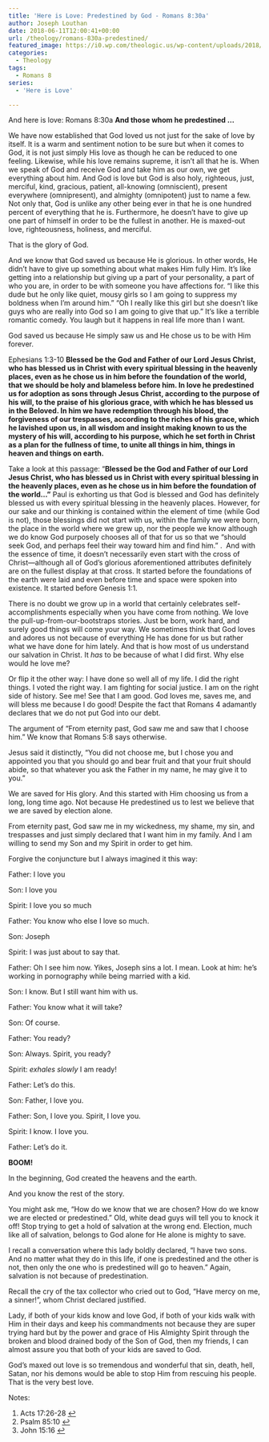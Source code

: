 ```yaml
---
title: 'Here is Love: Predestined by God - Romans 8:30a'
author: Joseph Louthan
date: 2018-06-11T12:00:41+00:00
url: /theology/romans-830a-predestined/
featured_image: https://i0.wp.com/theologic.us/wp-content/uploads/2018/06/tenor.gif?resize=400%2C226
categories:
  - Theology
tags:
  - Romans 8
series:
  - 'Here is Love'

---
```

<p class="p1">
  And here is love: Romans 8:30a<i> </i><b>And those whom he predestined …</b>
</p>

<p class="p1">
  We have now established that God loved us not just for the sake of love by itself. It is a warm and sentiment notion to be sure but when it comes to God, it is not just simply His love as though he can be reduced to one feeling. Likewise, while his love remains supreme, it isn’t all that he is. When we speak of God and receive God and take him as our own, we get everything about him. And God is love but God is also holy, righteous, just, merciful, kind, gracious, patient, all-knowing (omniscient), present everywhere (omnipresent), and almighty (omnipotent) just to name a few. Not only that, God is unlike any other being ever in that he is one hundred percent of everything that he is. Furthermore, he doesn’t have to give up one part of himself in order to be the fullest in another. He is maxed-out love, righteousness, holiness, and merciful.
</p>

<p class="p1">
  That is the glory of God.
</p>

<p class="p1">
  And we know that God saved us because He is glorious. In other words, He didn’t have to give up something about what makes Him fully Him. It’s like getting into a relationship but giving up a part of your personality, a part of who you are, in order to be with someone you have affections for. “I like this dude but he only like quiet, mousy girls so I am going to suppress my boldness when I’m around him.” “Oh I really like this girl but she doesn’t like guys who are really into God so I am going to give that up.” It’s like a terrible romantic comedy. You laugh but it happens in real life more than I want.
</p>

<p class="p1">
  God saved us because He simply saw us and He chose us to be with Him forever.
</p>

<p class="p1">
  Ephesians 1:3-10 <b>Blessed be the God and Father of our Lord Jesus Christ, who has blessed us in Christ with every spiritual blessing in the heavenly places, even as he chose us in him before the foundation of the world, that we should be holy and blameless before him. In love he predestined us for adoption as sons through Jesus Christ, according to the purpose of his will, to the praise of his glorious grace, with which he has blessed us in the Beloved. In him we have redemption through his blood, the forgiveness of our trespasses, according to the riches of his grace, which he lavished upon us, in all wisdom and insight making known to us the mystery of his will, according to his purpose, which he set forth in Christ as a plan for the fullness of time, to unite all things in him, things in heaven and things on earth. </b>
</p>

<p class="p1">
  Take a look at this passage: “<b>Blessed be the God and Father of our Lord Jesus Christ, who has blessed us in Christ with every spiritual blessing in the heavenly places, even as he chose us in him before the foundation of the world…”</b> Paul is exhorting us that God is blessed and God has definitely blessed us with every spiritual blessing in the heavenly places. However, for our sake and our thinking is contained within the element of time (while God is not), those blessings did not start with us, within the family we were born, the place in the world where we grew up, nor the people we know although we do know God purposely chooses all of that for us so that we “should seek God, and perhaps feel their way toward him and find him.” <a class="simple-footnote" title="Acts 17:26-28" id="return-note-3556-1" href="#note-3556-1"></a>.<span class="Apple-converted-space">  </span>And with the essence of time, it doesn’t necessarily even start with the cross of Christ—although all of God’s glorious aforementioned attributes definitely are on the fullest display at that cross. <a class="simple-footnote" title="Psalm 85:10" id="return-note-3556-2" href="#note-3556-2"></a> It started before the foundations of the earth were laid and even before time and space were spoken into existence. It started before Genesis 1:1.
</p>

<p class="p1">
  There is no doubt we grow up in a world that certainly celebrates self-accomplishments especially when you have come from nothing. We love the pull-up-from-our-bootstraps stories. Just be born, work hard, and surely good things will come your way. We sometimes think that God loves and adores us not because of everything He has done for us but rather what we have done for him lately. And that is how most of us understand our salvation in Christ. It <i>has </i>to be because of what I did first. Why else would he love me?
</p>

<p class="p1">
  Or flip it the other way: I have done so well all of my life. I did the right things. I voted the right way. I am fighting for social justice. I am on the right side of history. See me! See that I am good. God loves me, saves me, and will bless me because I do good! Despite the fact that Romans 4 adamantly declares that we do not put God into our debt.
</p>

<p class="p1">
  The argument of “From eternity past, God saw me and saw that I choose him.” We know that Romans 5:8 says otherwise.
</p>

<p class="p1">
  Jesus said it distinctly, “You did not choose me, but I chose you and appointed you that you should go and bear fruit and that your fruit should abide, so that whatever you ask the Father in my name, he may give it to you.” <a class="simple-footnote" title="John 15:16" id="return-note-3556-3" href="#note-3556-3"></a>
</p>

<p class="p1">
  We are saved for His glory. And this started with Him choosing us from a long, long time ago. Not because He predestined us to lest we believe that we are saved by election alone.
</p>

<p class="p1">
  From eternity past, God saw me in my wickedness, my shame, my sin, and trespasses and just simply declared that I want him in my family. And I am willing to send my Son and my Spirit in order to get him.
</p>

<p class="p1">
  Forgive the conjuncture but I always imagined it this way:
</p>

<p class="p1">
  Father: I love you
</p>

<p class="p1">
  Son: I love you
</p>

<p class="p1">
  Spirit: I love you so much
</p>

<p class="p1">
  Father: You know who else I love so much.
</p>

<p class="p1">
  Son: Joseph
</p>

<p class="p1">
  Spirit: I was just about to say that.
</p>

<p class="p1">
  Father: Oh I see him now. Yikes, Joseph sins a lot. I mean. Look at him: he’s working in pornography while being married with a kid.
</p>

<p class="p1">
  Son: I know. But I still want him with us.
</p>

<p class="p1">
  Father: You know what it will take?
</p>

<p class="p1">
  Son: Of course.
</p>

<p class="p1">
  Father: You ready?
</p>

<p class="p1">
  Son: Always. Spirit, you ready?
</p>

<p class="p1">
  Spirit: <i>exhales slowly</i> I am ready!
</p>

<p class="p1">
  Father: Let’s do this.
</p>

<p class="p1">
  Son: Father, I love you.
</p>

<p class="p1">
  Father: Son, I love you. Spirit, I love you.
</p>

<p class="p1">
  Spirit: I know. I love you.
</p>

<p class="p1">
  Father: Let’s do it.
</p>

<p class="p1">
  <b>BOOM!</b>
</p>

<p class="p1">
  In the beginning, God created the heavens and the earth.
</p>

<p class="p1">
  And you know the rest of the story.
</p>

<p class="p1">
  You might ask me, “How do we know that we are chosen? How do we know we are elected or predestined.” Old, white dead guys will tell you to knock it off! Stop trying to get a hold of salvation at the wrong end. Election, much like all of salvation, belongs to God alone for He alone is mighty to save.
</p>

<p class="p1">
  I recall a conversation where this lady boldly declared, “I have two sons. And no matter what they do in this life, if one is predestined and the other is not, then only the one who is predestined will go to heaven.” Again, salvation is not because of predestination.
</p>

<p class="p1">
  Recall the cry of the tax collector who cried out to God, “Have mercy on me, a sinner!”, whom Christ declared justified.
</p>

<p class="p1">
  Lady, if both of your kids know and love God, if both of your kids walk with Him in their days and keep his commandments not because they are super trying hard but by the power and grace of His Almighty Spirit through the broken and blood drained body of the Son of God, then my friends, I can almost assure you that both of your kids are saved to God.
</p>

<p class="p1">
  God’s maxed out love is so tremendous and wonderful that sin, death, hell, Satan, nor his demons would be able to stop Him from rescuing his people. That is the very best love.
</p>

<div class="simple-footnotes">
  <p class="notes">
    Notes:
  </p>
  
  <ol>
    <li id="note-3556-1">
      Acts 17:26-28 <a href="#return-note-3556-1">&#8617;</a>
    </li>
    <li id="note-3556-2">
      Psalm 85:10 <a href="#return-note-3556-2">&#8617;</a>
    </li>
    <li id="note-3556-3">
      John 15:16 <a href="#return-note-3556-3">&#8617;</a>
    </li>
  </ol>
</div>
